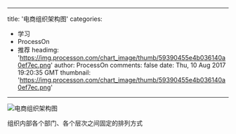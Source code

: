 
---
title: '电商组织架构图'
categories: 
 - 学习
 - ProcessOn
 - 推荐
headimg: 'https://img.processon.com/chart_image/thumb/59390455e4b036140a0ef7ec.png'
author: ProcessOn
comments: false
date: Thu, 10 Aug 2017 19:20:35 GMT
thumbnail: 'https://img.processon.com/chart_image/thumb/59390455e4b036140a0ef7ec.png'
---

<div>   
<img class="thumb" alt="电商组织架构图" src="https://img.processon.com/chart_image/thumb/59390455e4b036140a0ef7ec.png" referrerpolicy="no-referrer">
<p>组织内部各个部门、各个层次之间固定的排列方式</p>  
</div>
            